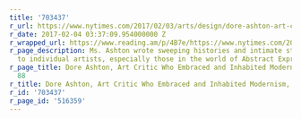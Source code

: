 ```yaml
---
title: '703437'
r_url: https://www.nytimes.com/2017/02/03/arts/design/dore-ashton-art-critic-who-embraced-and-inhabited-modernism-dies-at-88.html
r_date: 2017-02-04 03:37:09.954000000 Z
r_wrapped_url: https://www.reading.am/p/4B7e/https://www.nytimes.com/2017/02/03/arts/design/dore-ashton-art-critic-who-embraced-and-inhabited-modernism-dies-at-88.html
r_page_description: Ms. Ashton wrote sweeping histories and intimate studies devoted
  to individual artists, especially those in the world of Abstract Expressionism.
r_page_title: Dore Ashton, Art Critic Who Embraced and Inhabited Modernism, Dies at
  88
r_title: Dore Ashton, Art Critic Who Embraced and Inhabited Modernism, Dies at 88
r_id: '703437'
r_page_id: '516359'
---
```


